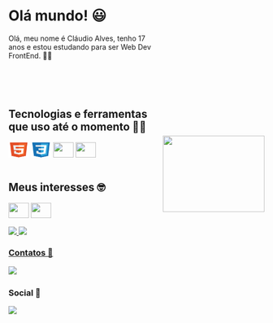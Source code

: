 # Olá mundo! 😃

<img style="margin-top:200px" align="right" alt="" height="150" width="200" src="https://media4.giphy.com/media/KEB0JS4BdaT9m0m2vR/200w.webp?cid=ecf05e47clwajo18zst0r3zvzlrrr4gtfn7zavctcy3i8i2t&rid=200w.webp&ct=s">

<p>Olá, meu nome é Cláudio Alves, tenho 17 anos e estou estudando para ser Web Dev FrontEnd. 🙂🚀</p>



<br><br><br>


<div>
<h2> Tecnologias e ferramentas que uso até o momento 👨‍💻</h2>
 	<img align="center" alt="" height="30" width="40" src="https://raw.githubusercontent.com/devicons/devicon/master/icons/html5/html5-original.svg">
  <img align="center" alt="" height="30" width="40" src="https://raw.githubusercontent.com/devicons/devicon/master/icons/css3/css3-original.svg">
	<img align="center" alt="" height="30" width="40" src="https://cdn.svgporn.com/logos/javascript.svg">
	<img align="center" alt="" height="30" width="40" src="https://cdn.svgporn.com/logos/visual-studio-code.svg">
	
</div><br>

<div>
<h2> Meus interesses 🤓</h2>
	
  <img align="center" alt="" height="30" width="40" src="https://cdn.svgporn.com/logos/react.svg">
	<img align="center" alt="" height="30" width="40" src="https://cdn.svgporn.com/logos/sass.svg">
</div><br>

<div>
  <a href="https://github.com/claudioalvesmachado">
  <img height="150em" src="https://github-readme-stats.vercel.app/api?username=claudioalvesmachado&show_icons=true&theme=chartreuse-dark&include_all_commits=true&count_private=true"/>
  <img height="150em" src="https://github-readme-stats.vercel.app/api/top-langs/?username=claudioalvesmachado&layout=compact&langs_count=7&theme=chartreuse-dark"/>
</div>

<div>
	<div>
		<h3>Contatos 🤝 </h3>
		<a href="https://t.me/claudioalvesmachado"> <img src="https://img.shields.io/badge/Telegram-2CA5E0?style=for-the-badge&logo=telegram&logoColor=white"></a>
	</div>
	<div>
		<h3>Social 👋 </h3>
		<a href="https://www.linkedin.com/in/mlvgns/"> <img src="https://img.shields.io/badge/LinkedIn-0077B5?style=for-the-badge&logo=linkedin&logoColor=white"></a>
	</div>	
</div>



